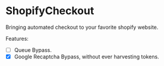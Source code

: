 # ShopifyCheckout
Bringing automated checkout to your favorite shopify website.

Features:
- [ ] Queue Bypass.
- [x] Google Recaptcha Bypass, without ever harvesting tokens. 
